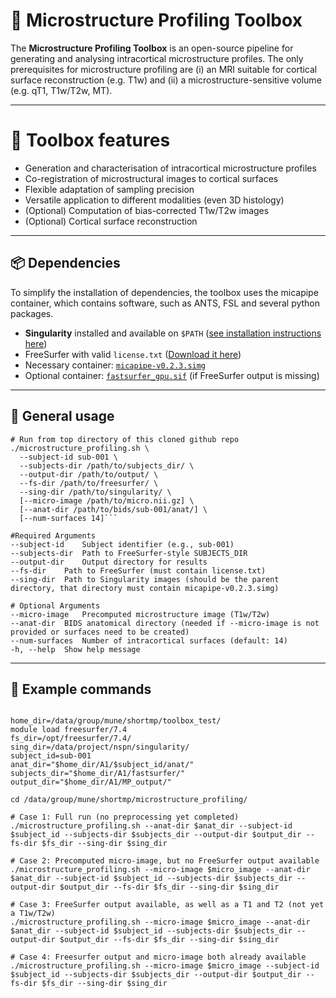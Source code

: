 # 🧠 Microstructure Profiling Toolbox

The **Microstructure Profiling Toolbox** is an open-source pipeline for generating and analysing intracortical microstructure profiles. The only prerequisites for microstructure profiling are (i) an MRI suitable for cortical surface reconstruction (e.g. T1w) and (ii) a microstructure-sensitive volume (e.g. qT1, T1w/T2w, MT).

---

# 🚀 Toolbox features
- Generation and characterisation of intracortical microstructure profiles
- Co-registration of microstructural images to cortical surfaces
- Flexible adaptation of sampling precision
- Versatile application to different modalities (even 3D histology)
- (Optional) Computation of bias-corrected T1w/T2w images
- (Optional) Cortical surface reconstruction

---

## 📦 Dependencies

To simplify the installation of dependencies, the toolbox uses the micapipe container, which contains software, such as ANTS, FSL and several python packages. 

- **Singularity** installed and available on `$PATH` ([see installation instructions here](https://sylabs.io/guides/latest/user-guide/))
- FreeSurfer with valid `license.txt` ([Download it here](https://surfer.nmr.mgh.harvard.edu/fswiki/DownloadAndInstall))
- Necessary container: [`micapipe-v0.2.3.simg`](https://micapipe.readthedocs.io/en/latest/pages/01.install/index.html)
- Optional container: [`fastsurfer_gpu.sif`](https://deep-mi.org/FastSurfer/dev/overview/singularity.html) (if FreeSurfer output is missing)

---

## 🔧 General usage

```
# Run from top directory of this cloned github repo
./microstructure_profiling.sh \
  --subject-id sub-001 \
  --subjects-dir /path/to/subjects_dir/ \
  --output-dir /path/to/output/ \
  --fs-dir /path/to/freesurfer/ \
  --sing-dir /path/to/singularity/ \
  [--micro-image /path/to/micro.nii.gz] \
  [--anat-dir /path/to/bids/sub-001/anat/] \
  [--num-surfaces 14]```

#Required Arguments
--subject-id	Subject identifier (e.g., sub-001)
--subjects-dir	Path to FreeSurfer-style SUBJECTS_DIR
--output-dir	Output directory for results
--fs-dir	Path to FreeSurfer (must contain license.txt)
--sing-dir	Path to Singularity images (should be the parent directory, that directory must contain micapipe-v0.2.3.simg)

# Optional Arguments
--micro-image	Precomputed microstructure image (T1w/T2w)
--anat-dir	BIDS anatomical directory (needed if --micro-image is not provided or surfaces need to be created)
--num-surfaces	Number of intracortical surfaces (default: 14)
-h, --help	Show help message
```

---

## 🧬 Example commands

```

home_dir=/data/group/mune/shortmp/toolbox_test/
module load freesurfer/7.4
fs_dir=/opt/freesurfer/7.4/
sing_dir=/data/project/nspn/singularity/
subject_id=sub-001
anat_dir="$home_dir/A1/$subject_id/anat/"
subjects_dir="$home_dir/A1/fastsurfer/"
output_dir="$home_dir/A1/MP_output/"

cd /data/group/mune/shortmp/microstructure_profiling/

# Case 1: Full run (no preprocessing yet completed)
./microstructure_profiling.sh --anat-dir $anat_dir --subject-id $subject_id --subjects-dir $subjects_dir --output-dir $output_dir --fs-dir $fs_dir --sing-dir $sing_dir

# Case 2: Precomputed micro-image, but no FreeSurfer output available
./microstructure_profiling.sh --micro-image $micro_image --anat-dir $anat_dir --subject-id $subject_id --subjects-dir $subjects_dir --output-dir $output_dir --fs-dir $fs_dir --sing-dir $sing_dir

# Case 3: FreeSurfer output available, as well as a T1 and T2 (not yet a T1w/T2w)
./microstructure_profiling.sh --micro-image $micro_image --anat-dir $anat_dir --subject-id $subject_id --subjects-dir $subjects_dir --output-dir $output_dir --fs-dir $fs_dir --sing-dir $sing_dir

# Case 4: Freesurfer output and micro-image both already available
./microstructure_profiling.sh --micro-image $micro_image --subject-id $subject_id --subjects-dir $subjects_dir --output-dir $output_dir --fs-dir $fs_dir --sing-dir $sing_dir
